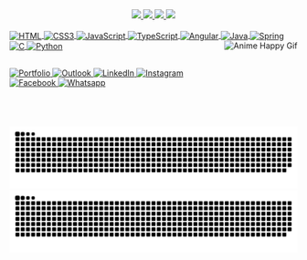 <div align="center">
  <a href="https://github.com/BrennoFruhauf#gh-light-mode-only">
    <img height="180em" src="https://github-readme-stats.vercel.app/api?username=BrennoFruhauf&count_private=true&show_icons=true&title_color=FF2266&text_color=000000&icon_color=9270CA&hide_border=false&border_color=22C7FF&bg_color=FFFFFF&border_radius=10px">
  </a>
  <a href="https://github.com/BrennoFruhauf#gh-dark-mode-only">
    <img height="180em" src="https://github-readme-stats.vercel.app/api?username=BrennoFruhauf&count_private=true&show_icons=true&title_color=FF2266&text_color=FFFFFF&icon_color=22C7FF&hide_border=false&border_color=9270CA&bg_color=161B22&border_radius=10px">
  </a>
  <a href="https://github.com/BrennoFruhauf?tab=repositories#gh-light-mode-only">
    <img height="180em" src="https://github-readme-stats.vercel.app/api/top-langs/?username=BrennoFruhauf&layout=compact&title_color=FF2266&text_color=000000&hide_border=false&border_color=22C7FF&bg_color=FFFFFF&border_radius=10px">
  </a>
  <a href="https://github.com/BrennoFruhauf?tab=repositories#gh-dark-mode-only"">
    <img height="180em" src="https://github-readme-stats.vercel.app/api/top-langs/?username=BrennoFruhauf&layout=compact&title_color=FF2266&text_color=FFFFFF&hide_border=false&border_color=9270CA&bg_color=161B22&border_radius=10px">
  </a>
</div>

<div style="display: inline_block">
  <br>
  <a href="https://developer.mozilla.org/en-US/docs/Web/HTML" target="_blank">
    <img align="center" alt="HTML" height="30" src="https://img.shields.io/badge/HTML5-E34F26?style=for-the-badge&logo=html5&logoColor=white">
  </a>
  <a href="https://developer.mozilla.org/en-US/docs/Web/CSS" target="_blank">
    <img align="center" alt="CSS3" height="30" src="https://img.shields.io/badge/CSS3-1572B6?style=for-the-badge&logo=css3&logoColor=white">
  </a>
  <a href="https://developer.mozilla.org/en-US/docs/Web/JavaScript" target="_blank">
    <img align="center" alt="JavaScript" height="30" src="https://img.shields.io/badge/JavaScript-F7DF1E?style=for-the-badge&logo=javascript&logoColor=black">
  </a>
  <a href="https://www.typescriptlang.org/docs/" target="_blank">
    <img align="center" alt="TypeScript" height="30" src="https://img.shields.io/badge/typescript-%23007ACC.svg?style=for-the-badge&logo=typescript&logoColor=white">
  </a>
  <a href="https://angular.io/docs" target="_blank">
    <img align="center" alt="Angular" height="30" src="https://img.shields.io/badge/angular-%23DD0031.svg?style=for-the-badge&logo=angular&logoColor=white">
  </a>
  <a href="https://docs.oracle.com/en/java/" target="_blank">
    <img align="center" alt="Java" height="30" src="https://img.shields.io/badge/java-%23ED8B00.svg?style=for-the-badge&logo=java&logoColor=white">
  </a>
  <a href="https://spring.io/" target="_blank">
    <img align="center" alt="Spring" height="30" src="https://img.shields.io/badge/spring-%236DB33F.svg?style=for-the-badge&logo=spring&logoColor=white">
  </a>
  <a href="https://docs.microsoft.com/en-us/cpp/c-language/" target="_blank">
    <img align="center" alt="C" height="30" src="https://img.shields.io/badge/C-00599C?style=for-the-badge&logo=c&logoColor=white">
  </a>
  <a href="https://docs.python.org/3/" target="_blank">
    <img align="center" alt="Python" height="30" src="https://img.shields.io/badge/Python-14354C?style=for-the-badge&logo=python&logoColor=white">
  </a>
  <img align="right" alt="Anime Happy Gif" height="150px" src="https://c.tenor.com/vmk7T3OWjV8AAAAj/meow-meow-catboy.gif">
</div>
  
  ##

<div> 
  <a href="https://brennofruhauf.github.io/" target="_blank">
    <img alt="Portfolio" src="https://img.shields.io/badge/-Portfolio-000000?style=for-the-badge&logo=github&logoColor=white" target="_blank">
  </a>
  <a href="mailto:brennofruhauf@outlook.com">
    <img alt="Outlook" src="https://img.shields.io/badge/-Outlook-%23333?style=for-the-badge&logo=microsoft-outlook&logoColor=white" target="_blank">
  </a>
  <a href="https://www.linkedin.com/in/brennofruhauf/" target="_blank">
    <img alt="LinkedIn" src="https://img.shields.io/badge/-LinkedIn-%230077B5?style=for-the-badge&logo=linkedin&logoColor=white" target="_blank">
  </a> 
  <a href="https://www.instagram.com/brennofruhauf/" target="_blank">
    <img alt="Instagram" src="https://img.shields.io/badge/-Instagram-%23E4405F?style=for-the-badge&logo=instagram&logoColor=white" target="_blank">
  </a>
 	<a href="https://www.facebook.com/BrennoFruhauf/" target="_blank">
    <img alt="Facebook" src="https://img.shields.io/badge/Facebook-1877F2?style=for-the-badge&logo=facebook&logoColor=white" target="_blank">
  </a>
  <a href="https://wa.me/message/OSQBWA5JJX3SL1" target="_blank">
    <img alt="Whatsapp" src="https://img.shields.io/badge/WhatsApp-25D366?style=for-the-badge&logo=whatsapp&logoColor=white" target="_blank">
  </a> 
</div>

<div align="center">

  ![Github Snake Light](https://github.com/BrennoFruhauf/BrennoFruhauf/blob/output/grid-snake-pink-light.svg#gh-light-mode-only)
  ![GitHub Snake Dark](https://github.com/BrennoFruhauf/BrennoFruhauf/blob/output/grid-snake-pink-dark.svg#gh-dark-mode-only)
  
</div>


